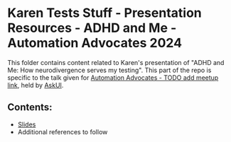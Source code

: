 # Karen Tests Stuff - Presentation Resources - ADHD and Me - Automation Advocates 2024

This folder contains content related to Karen's presentation of "ADHD and Me: How neurodivergence serves my testing". This part of the repo is specific to the talk given for [Automation Advocates - TODO add meetup link](), held by [AskUI](https://www.linkedin.com/company/askui/).

## Contents:

- [Slides](https://github.com/KarenTestsStuff/PresentationResources/blob/main/ADHD_and_Me/Automation_Advocates_2024/Slide_Deck.pdf)
- Additional references to follow
